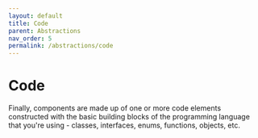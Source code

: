 ```yaml
---
layout: default
title: Code
parent: Abstractions
nav_order: 5
permalink: /abstractions/code
---
```


# Code

Finally, components are made up of one or more code elements constructed with the basic building blocks
of the programming language that you're using - classes, interfaces, enums, functions, objects, etc.